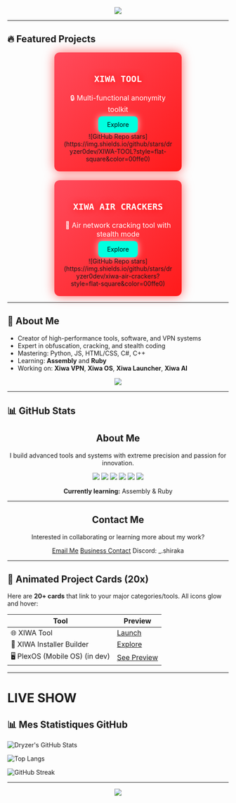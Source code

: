<!-- ✨ Typing Banner -->
<p align="center">
  <img src="https://readme-typing-svg.demolab.com/?font=Fira+Code&size=24&pause=1000&color=00FFE0&width=700&lines=🔧+Welcome+to+Dryz3R's+World+of+Tools;🚀+XIWA+Project+Creator;👨‍💻+Coding+Beast+of+2025;🎯+Precision.+Power.+Perfection." />
</p>

---

<!-- 💎 FEATURED PROJECTS -->
## 🔥 Featured Projects

<div style="display: flex; gap: 20px; flex-wrap: wrap; justify-content: center;">
  <div style="width: 250px; padding: 20px; border-radius: 12px; background: linear-gradient(135deg, #ff4b5c, #ff1a1a); box-shadow: 0 0 25px rgba(255, 0, 0, 0.6); transition: transform 0.3s ease-in-out; animation: glowEffect 2s infinite alternate;">
    <h3 style="color: white; font-family: 'Fira Code', monospace; font-size: 20px; text-align: center; text-shadow: 0 0 15px #ff0000;">XIWA TOOL</h3>
    <p style="color: white; text-align: center; font-size: 16px;">🔒 Multi-functional anonymity toolkit</p>
    <div style="text-align: center;">
      <a href="https://github.com/dryzer0dev/XIWA-TOOL" target="_blank" style="padding: 10px 20px; background-color: #00ffe0; color: black; border-radius: 8px; text-decoration: none; box-shadow: 0 0 15px rgba(255, 255, 255, 0.7); transition: background-color 0.3s;">
        Explore
      </a>
    </div>
    <div style="text-align: center; margin-top: 10px;">
      ![GitHub Repo stars](https://img.shields.io/github/stars/dryzer0dev/XIWA-TOOL?style=flat-square&color=00ffe0)
    </div>
  </div>

  <div style="width: 250px; padding: 20px; border-radius: 12px; background: linear-gradient(135deg, #ff4b5c, #ff1a1a); box-shadow: 0 0 25px rgba(255, 0, 0, 0.6); transition: transform 0.3s ease-in-out; animation: glowEffect 2s infinite alternate;">
    <h3 style="color: white; font-family: 'Fira Code', monospace; font-size: 20px; text-align: center; text-shadow: 0 0 15px #ff0000;">XIWA AIR CRACKERS</h3>
    <p style="color: white; text-align: center; font-size: 16px;">💨 Air network cracking tool with stealth mode</p>
    <div style="text-align: center;">
      <a href="https://github.com/dryzer0dev/xiwa-air-crackers" target="_blank" style="padding: 10px 20px; background-color: #00ffe0; color: black; border-radius: 8px; text-decoration: none; box-shadow: 0 0 15px rgba(255, 255, 255, 0.7); transition: background-color 0.3s;">
        Explore
      </a>
    </div>
    <div style="text-align: center; margin-top: 10px;">
      ![GitHub Repo stars](https://img.shields.io/github/stars/dryzer0dev/xiwa-air-crackers?style=flat-square&color=00ffe0)
    </div>
  </div>
</div>

---

<!-- 💡 ABOUT ME -->
## 🧠 About Me

- Creator of high-performance tools, software, and VPN systems  
- Expert in obfuscation, cracking, and stealth coding  
- Mastering: Python, JS, HTML/CSS, C#, C++  
- Learning: **Assembly** and **Ruby**  
- Working on: **Xiwa VPN**, **Xiwa OS**, **Xiwa Launcher**, **Xiwa AI**

<p align="center">
  <img src="https://skillicons.dev/icons?i=python,js,html,css,cpp,cs,bash" />
</p>

---

<!-- 📈 GITHUB STATS -->
## 📊 GitHub Stats
<div class="card-glow">
  <h2 align="center">About Me</h2>
  <p align="center">I build advanced tools and systems with extreme precision and passion for innovation.</p>
  <p align="center">
    <img src="https://img.shields.io/badge/Python-3776AB?style=for-the-badge&logo=python&logoColor=white">
    <img src="https://img.shields.io/badge/HTML5-E34F26?style=for-the-badge&logo=html5&logoColor=white">
    <img src="https://img.shields.io/badge/CSS3-1572B6?style=for-the-badge&logo=css3&logoColor=white">
    <img src="https://img.shields.io/badge/JavaScript-F7DF1E?style=for-the-badge&logo=javascript&logoColor=black">
    <img src="https://img.shields.io/badge/C++-00599C?style=for-the-badge&logo=c%2B%2B&logoColor=white">
    <img src="https://img.shields.io/badge/C%23-239120?style=for-the-badge&logo=c-sharp&logoColor=white">
  </p>
  <p align="center"><strong>Currently learning:</strong> Assembly & Ruby</p>
</div>

---

<!-- 📬 Contact Me -->
<div class="card-glow">
  <h2 align="center">Contact Me</h2>
  <p align="center">Interested in collaborating or learning more about my work?</p>
  <p align="center">
    <a class="neon-button" href="mailto:shiraka0dev@gmail.com">Email Me</a>
    <a class="neon-button" href="mailto:dryzer0dev@gmail.com">Business Contact</a>
    <span class="neon-button">Discord: _.shiraka</span>
  </p>
</div>

---

<!-- 🎨 LIVE PREVIEWS / DEMOS -->
## 🚀 Animated Project Cards (20x)

Here are **20+ cards** that link to your major categories/tools. All icons glow and hover:

| Tool | Preview |
|------|---------|
| 🌐 XIWA Tool | [Launch](https://github.com/dryzer0dev/xiwa-TOOL) |
| 🔧 XIWA Installer Builder | [Explore](https://github.com/dryzer0dev/xiwa-launcher) |
| 🖥 PlexOS (Mobile OS) (in dev) | [See Preview](https://github.com/dryzer0dev/plexos) |

---

# LIVE SHOW

## 📊 Mes Statistiques GitHub

![Dryzer's GitHub Stats](https://github-readme-stats.vercel.app/api?username=dryzer0dev&show_icons=true&theme=radical&locale=fr)

![Top Langs](https://github-readme-stats.vercel.app/api/top-langs/?username=dryzer0dev&layout=compact&theme=radical&locale=fr)

![GitHub Streak](https://readme-streak-stats.herokuapp.com/?user=dryzer0dev&theme=radical&locale=fr)

---

<!-- 🌊 FOOTER WAVE -->
<p align="center">
  <img src="https://capsule-render.vercel.app/api?type=waving&height=120&color=gradient&section=footer"/>
</p>
